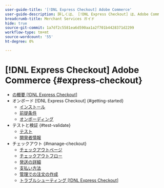```yaml
---
user-guide-title: '[!DNL Express Checkout] Adobe Commerce'
user-guide-description: 詳しくは、 [!DNL Express Checkout] は、Adobe Commerceインスタンスと、拡張機能のオンボーディングと設定に成功する方法に役立ちます。
breadcrumb-title: Merchant Services ガイド
hide: true
source-git-commit: 1a7df2c5581ea6d590aa1a2f701b4428371d2299
workflow-type: tm+mt
source-wordcount: '55'
ht-degree: 0%

---
```



# [!DNL Express Checkout] Adobe Commerce {#express-checkout}

- [の概要 [!DNL Express Checkout]](overview.md)
- オンボード [!DNL Express Checkout] {#getting-started}
   - [インストール](install.md)
   - [前提条件](prerequisites.md)
   - [オンボーディング](onboarding.md)
- テストと検証 {#test-validate}
   - [テスト](testing.md)
   - [開発者情報](developer.md)
- チェックアウト {#manage-checkout}
   - [チェックアウトページ](checkout-page.md)
   - [チェックアウトフロー](checkout-flow.md)
   - [発送の詳細](shipping-details.md)
   - [支払い方法](payment-methods.md)
   - [管理での注文の作成](create-order-admin.md)
   - [トラブルシューティング [!DNL Express Checkout]](troubleshooting.md)
